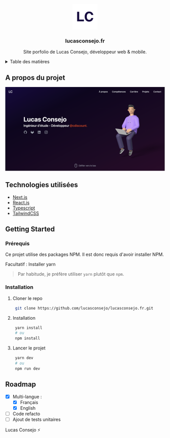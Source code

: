 <div align="center">
  <a href="https://www.lucasconsejo.fr">
    <img src=".github/icon.png" alt="icon" width="80" height="80">
  </a>

  <h3 align="center">lucasconsejo.fr</h3>

  <p align="center">
    Site porfolio de Lucas Consejo, développeur web & mobile.
  </p>
</div>

<details>
  <summary>Table des matières</summary>
  <ol>
    <li><a href="#a-propos-du-projet">A propos du projet</a>
    </li>
    <li>
      <a href="#getting-started">Getting Started</a>
      <ul>
        <li><a href="#prérequis">Prérequis</a></li>
        <li><a href="#installation">Installation</a></li>
      </ul>
    </li>
    <li><a href="#roadmap">Roadmap</a></li>
  </ol>
</details>

## A propos du projet

<a href="https://www.lucasconsejo.fr">
    <img src=".github/cover.png" alt="cover">
</a>

## Technologies utilisées

* [Next.js](https://nextjs.org/)
* [React.js](https://reactjs.org/)
* [Typescript](https://www.typescriptlang.org/)
* [TailwindCSS](https://tailwindcss.com/)

## Getting Started

### Prérequis

Ce projet utilise des packages NPM. Il est donc requis d'avoir installer NPM. 

Facultatif : Installer yarn

> Par habitude, je préfère utiliser `yarn` plutôt que `npm`.

### Installation

1. Cloner le repo
   ```sh
    git clone https://github.com/lucasconsejo/lucasconsejo.fr.git
   ```
2. Installation
   ```sh
    yarn install
    # ou
    npm install
   ```
3. Lancer le projet
   ```sh
    yarn dev
    # ou
    npm run dev
   ```

## Roadmap

- [x] Multi-langue :
    - [x] Français
    - [x] English
- [ ] Code refacto
- [ ] Ajout de tests unitaires

Lucas Consejo ⚡
